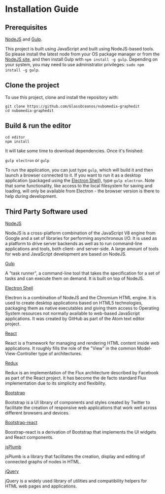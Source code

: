 # Installation Guide

## Prerequisites

[NodeJS](https://nodejs.org/) and [Gulp](http://gulpjs.com/).

This project is built using JavaScript and built using NodeJS-based tools. So please install the latest node from your OS package manager or from the [NodeJS site](https://nodejs.org/), and then install Gulp with `npm install -g gulp`. Depending on your system, you may need to use administrator privileges: `sudo npm install -g gulp`.

## Clone the project

To use this project, clone and install the repository with:

```
git clone https://github.com/GlassOceanos/nubomedia-graphedit
cd nubomedia-graphedit
```

## Build & run the editor

```
cd editor
npm install
```

It will take some time to download dependencies. Once it's finished:

`gulp electron` or `gulp`

To run the application, you can just type `gulp`, which will build it and then launch a browser connected to it. If you want to run it as a desktop application (packaged using the [Electron Shell](http://electron.atom.io/)), type `gulp electron`. Note that some functionality, like access to the local filesystem for saving and loading, will only be available from Electron - the browser version is there to help during development.


## Third Party Software used

[NodeJS](https://nodejs.org/)

NodeJS is a cross-platform combination of the JavaScript V8 engine from Google and a set of libraries for performing asynchronous I/O. It is used as a platform to drive server backends as well as to run command-line applications and tools, both client- and server-side. A large amount of tools for web and JavaScript development are based on NodeJS.

[Gulp](http://gulpjs.com/)

A "task runner", a command-line tool that takes the specification for a set of tasks and can execute them on demand. It is built on top of NodeJS.

[Electron Shell](http://electron.atom.io/)

Electron is a combination of NodeJS and the Chromium HTML engine. It is used to create desktop applications based on HTML5 technologies, packaging them as native executables and giving them access to Operating System resources not normally available to web-based JavaScript applications. It was created by GitHub as part of the Atom text editor project.

[React]()

React is a framework for managing and rendering HTML content inside web applications. It roughly fills the role of the "View" in the common Model-View-Controller type of architectures.

[Redux]()

Redux is an implementation of the Flux architecture described by Facebook as part of the React project. It has become the de facto standard Flux implementation due to its simplicity and flexibility.

[Bootstrap]()

Bootstrap is a UI library of components and styles created by Twitter to facilitate the creation of responsive web applications that work well across different browsers and devices.

[Bootstrap-react]()

Boostrap-react is a derivation of Bootstrap that implements the UI widgets and React components.

[jsPlumb]()

jsPlumb is a library that facilitates the creation, display and editing of connected graphs of nodes in HTML.

[jQuery]()

jQuery is a widely used library of utilities and compatibility helpers for HTML web pages and applications.
